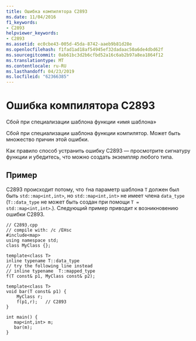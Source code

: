 ```yaml
---
title: Ошибка компилятора C2893
ms.date: 11/04/2016
f1_keywords:
- C2893
helpviewer_keywords:
- C2893
ms.assetid: ec0cbe43-005d-45da-8742-aaeb9b81d28e
ms.openlocfilehash: f1fad1ad18af54945ef32dadaac50a6de4dbd62f
ms.sourcegitcommit: 0ab61bc3d2b6cfbd52a16c6ab2b97a8ea1864f12
ms.translationtype: MT
ms.contentlocale: ru-RU
ms.lasthandoff: 04/23/2019
ms.locfileid: "62366385"
---
```

# <a name="compiler-error-c2893"></a>Ошибка компилятора C2893

Сбой при специализации шаблона функции «имя шаблона»

Сбой при специализации шаблона функции компилятор. Может быть множество причин этой ошибки.

Как правило способ устранить ошибку C2893 — просмотрите сигнатуру функции и убедитесь, что можно создать экземпляр любого типа.

## <a name="example"></a>Пример

C2893 происходит потому, что `f`на параметр шаблона `T` должен был быть `std::map<int,int>`, но `std::map<int,int>` не имеет члена `data_type` (`T::data_type` не может быть создан при помощи `T = std::map<int,int>`.). Следующий пример приводит к возникновению ошибки C2893.

```
// C2893.cpp
// compile with: /c /EHsc
#include<map>
using namespace std;
class MyClass {};

template<class T>
inline typename T::data_type
// try the following line instead
// inline typename  T::mapped_type
f(T const& p1, MyClass const& p2);

template<class T>
void bar(T const& p1) {
    MyClass r;
    f(p1,r);   // C2893
}

int main() {
   map<int,int> m;
   bar(m);
}
```